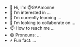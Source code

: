 - 👋 Hi, I’m @GAAmonne
- 👀 I’m interested in ...
- 🌱 I’m currently learning ...
- 💞️ I’m looking to collaborate on ...
- 📫 How to reach me ...
- 😄 Pronouns: ...
- ⚡ Fun fact: ...

<!---
GAAmonne/GAAmonne is a ✨ special ✨ repository because its `README.md` (this file) appears on your GitHub profile.
You can click the Preview link to take a look at your changes.
--->

